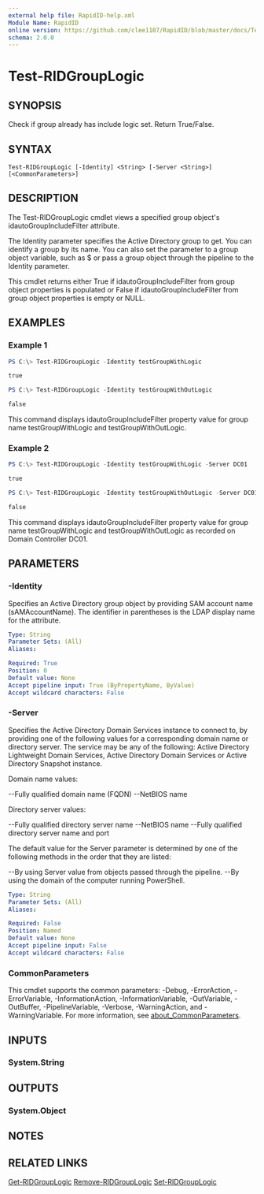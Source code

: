 ```yaml
---
external help file: RapidID-help.xml
Module Name: RapidID
online version: https://github.com/clee1107/RapidID/blob/master/docs/Test-RIDGroupLogic.md
schema: 2.0.0
---
```


# Test-RIDGroupLogic

## SYNOPSIS
Check if group already has include logic set.  Return True/False.

## SYNTAX

```
Test-RIDGroupLogic [-Identity] <String> [-Server <String>] [<CommonParameters>]
```

## DESCRIPTION
The Test-RIDGroupLogic cmdlet views a specified group object's idautoGroupIncludeFilter attribute.

The Identity parameter specifies the Active Directory group to get. You can identify a group by its name. You can also set the parameter to a group object variable, such as $<localGroupObject> or pass a group object through the pipeline to the Identity parameter.

This cmdlet returns either True if idautoGroupIncludeFilter from group object properties is populated or False if idautoGroupIncludeFilter from group object properties is empty or NULL.

## EXAMPLES

### Example 1
```powershell
PS C:\> Test-RIDGroupLogic -Identity testGroupWithLogic

true

PS C:\> Test-RIDGroupLogic -Identity testGroupWithOutLogic

false

```

This command displays idautoGroupIncludeFilter property value for group name testGroupWithLogic and testGroupWithOutLogic.

### Example 2
```powershell
PS C:\> Test-RIDGroupLogic -Identity testGroupWithLogic -Server DC01

true

PS C:\> Test-RIDGroupLogic -Identity testGroupWithOutLogic -Server DC01

false

```

This command displays idautoGroupIncludeFilter property value for group name testGroupWithLogic and testGroupWithOutLogic as recorded on Domain Controller DC01.

## PARAMETERS

### -Identity
Specifies an Active Directory group object by providing SAM account name (sAMAccountName). The identifier in parentheses is the LDAP display name for the attribute.

```yaml
Type: String
Parameter Sets: (All)
Aliases:

Required: True
Position: 0
Default value: None
Accept pipeline input: True (ByPropertyName, ByValue)
Accept wildcard characters: False
```

### -Server
Specifies the Active Directory Domain Services instance to connect to, by providing one of the following values for a corresponding domain name or directory server. The service may be any of the following: Active Directory Lightweight Domain Services, Active Directory Domain Services or Active Directory Snapshot instance.

Domain name values:

--Fully qualified domain name (FQDN)
--NetBIOS name

Directory server values:

--Fully qualified directory server name
--NetBIOS name
--Fully qualified directory server name and port

The default value for the Server parameter is determined by one of the following methods in the order that they are listed:

--By using Server value from objects passed through the pipeline.
--By using the domain of the computer running PowerShell.

```yaml
Type: String
Parameter Sets: (All)
Aliases:

Required: False
Position: Named
Default value: None
Accept pipeline input: False
Accept wildcard characters: False
```

### CommonParameters
This cmdlet supports the common parameters: -Debug, -ErrorAction, -ErrorVariable, -InformationAction, -InformationVariable, -OutVariable, -OutBuffer, -PipelineVariable, -Verbose, -WarningAction, and -WarningVariable. For more information, see [about_CommonParameters](http://go.microsoft.com/fwlink/?LinkID=113216).

## INPUTS

### System.String

## OUTPUTS

### System.Object
## NOTES

## RELATED LINKS
   [Get-RIDGroupLogic](https://github.com/clee1107/RapidID/blob/master/docs/Get-RIDGroupLogic.md)
   [Remove-RIDGroupLogic](https://github.com/clee1107/RapidID/blob/master/docs/Set-RIDGroupLogic.md)
   [Set-RIDGroupLogic](https://github.com/clee1107/RapidID/blob/master/docs/Remove-RIDGroupLogic.md)